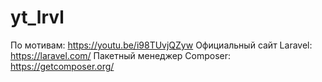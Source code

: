 # yt_lrvl

По мотивам:                   https://youtu.be/i98TUvjQZyw
Официальный сайт Laravel:     https://laravel.com/
Пакетный менеджер Composer:   https://getcomposer.org/

